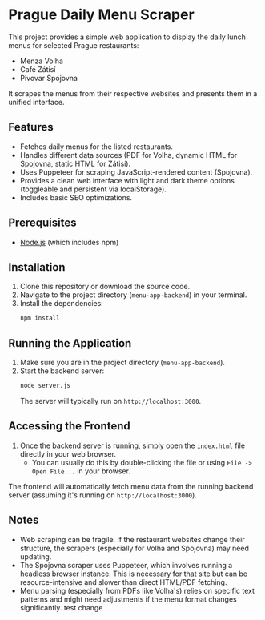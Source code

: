 # Prague Daily Menu Scraper 

This project provides a simple web application to display the daily lunch menus for selected Prague restaurants:

- Menza Volha
- Café Zátisí
- Pivovar Spojovna

It scrapes the menus from their respective websites and presents them in a unified interface.

## Features

- Fetches daily menus for the listed restaurants.
- Handles different data sources (PDF for Volha, dynamic HTML for Spojovna, static HTML for Zátisí).
- Uses Puppeteer for scraping JavaScript-rendered content (Spojovna).
- Provides a clean web interface with light and dark theme options (toggleable and persistent via localStorage).
- Includes basic SEO optimizations.

## Prerequisites

- [Node.js](https://nodejs.org/) (which includes npm)

## Installation

1.  Clone this repository or download the source code.
2.  Navigate to the project directory (`menu-app-backend`) in your terminal.
3.  Install the dependencies:
    ```bash
    npm install
    ```

## Running the Application

1.  Make sure you are in the project directory (`menu-app-backend`).
2.  Start the backend server:
    ```bash
    node server.js
    ```
    The server will typically run on `http://localhost:3000`.

## Accessing the Frontend

1.  Once the backend server is running, simply open the `index.html` file directly in your web browser.
    - You can usually do this by double-clicking the file or using `File -> Open File...` in your browser.

The frontend will automatically fetch menu data from the running backend server (assuming it's running on `http://localhost:3000`).

## Notes

- Web scraping can be fragile. If the restaurant websites change their structure, the scrapers (especially for Volha and Spojovna) may need updating.
- The Spojovna scraper uses Puppeteer, which involves running a headless browser instance. This is necessary for that site but can be resource-intensive and slower than direct HTML/PDF fetching.
- Menu parsing (especially from PDFs like Volha's) relies on specific text patterns and might need adjustments if the menu format changes significantly.
test change
